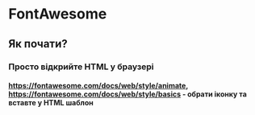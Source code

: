 # FontAwesome

## Як почати?

### Просто відкрийте HTML у браузері

#### https://fontawesome.com/docs/web/style/animate, https://fontawesome.com/docs/web/style/basics - обрати іконку та вставте у HTML шаблон
